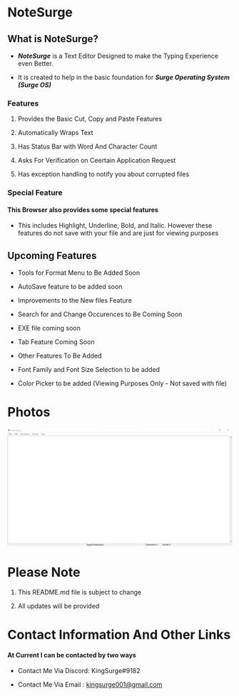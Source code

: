 # NoteSurge

## What is NoteSurge?

- ***NoteSurge*** is a Text Editor Designed to make the Typing Experience even Better. 

- It is created to help in the basic foundation for ***Surge Operating System (Surge OS)***

### Features

1. Provides the Basic Cut, Copy and Paste Features

2. Automatically Wraps Text

3. Has Status Bar with Word And Character Count

4. Asks For Verification on Ceertain Application Request

5. Has exception handling to notify you about corrupted files

### Special Feature

#### This Browser also provides some special features

* This includes Highlight, Underline, Bold, and Italic. However these features do not save with your file and are just for viewing purposes

## Upcoming Features
* Tools for Format Menu to Be Added Soon

* AutoSave feature to be added soon

* Improvements to the New files Feature

* Search for and Change Occurences to Be Coming Soon

* EXE file coming soon

* Tab Feature Coming Soon

* Other Features To Be Added

* Font Family and Font Size Selection to be added

* Color Picker to be added (Viewing Purposes Only - Not saved with file)

# Photos

![First View](./images/opening-view.png)



# Please Note

1. This README.md file is subject to change

2. All updates will be provided


# Contact Information And Other Links

#### At Current I can be contacted by two ways

* Contact Me Via Discord: KingSurge#9182

* Contact Me Via Email : kingsurge001@gmail.com


